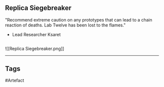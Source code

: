 ## Replica Siegebreaker
"Recommend extreme caution on any prototypes that can lead to a chain reaction
of deaths. Lab Twelve has been lost to the flames."
- Lead Researcher Ksaret
## 
![[Replica Siegebreaker.png]]

---
## Tags
#Artefact